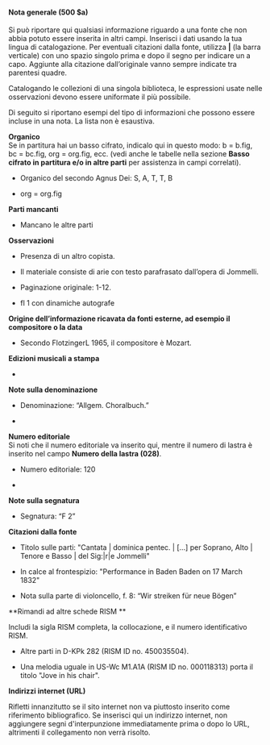 #### Nota generale (500 $a)

Si può riportare qui qualsiasi informazione riguardo a una fonte che non abbia potuto essere inserita in altri campi. Inserisci i dati usando la tua lingua di catalogazione. Per eventuali citazioni dalla fonte, utilizza **|** (la barra verticale) con uno spazio singolo prima e dopo il segno per indicare un a capo. Aggiunte alla citazione dall’originale vanno sempre indicate tra parentesi quadre.

Catalogando le collezioni di una singola biblioteca, le espressioni usate nelle osservazioni devono essere uniformate il più possibile.

Di seguito si riportano esempi del tipo di informazioni che possono essere incluse in una nota. La lista non è esaustiva.

**Organico**  
Se in partitura hai un basso cifrato, indicalo qui in questo modo: b = b.fig, bc = bc.fig, org = org.fig, ecc. (vedi anche le tabelle nella sezione  **Basso cifrato in partitura e/o in altre parti** per assistenza in campi correlati).

- Organico del secondo Agnus Dei: S, A, T, T, B

- org = org.fig

**Parti mancanti**

- Mancano le altre parti

**Osservazioni**

- Presenza di un altro copista.

- Il materiale consiste di arie con testo parafrasato dall’opera di Jommelli.

- Paginazione originale: 1-12.

- fl 1 con dinamiche autografe

**Origine dell’informazione ricavata da fonti esterne, ad esempio il compositore o la data**

- Secondo FlotzingerL 1965, il compositore è Mozart.

**Edizioni musicali a stampa**

-

**Note sulla denominazione**

  - Denominazione: “Allgem. Choralbuch.”

-

**Numero editoriale**  
Si noti che il numero editoriale va inserito qui, mentre il numero di lastra è inserito nel campo **Numero della lastra (028)**.

  - Numero editoriale: 120

-

**Note sulla segnatura**

  - Segnatura: “F 2”

**Citazioni dalla fonte**

- Titolo sulle parti: "Cantata | dominica pentec. | [...] per Soprano, Alto | Tenore e Basso | del Sig:|r|e Jommelli"

- In calce al frontespizio: "Performance in Baden Baden on 17 March 1832"

- Nota sulla parte di violoncello, f. 8: “Wir streiken für neue Bögen”

**Rimandi ad altre schede RISM **

Includi la sigla RISM completa, la collocazione, e il numero identificativo RISM.

- Altre parti in D-KPk 282 (RISM ID no. 450035504).

- Una melodia uguale in US-Wc M1.A1A (RISM ID no. 000118313) porta il titolo "Jove in his chair".

**Indirizzi internet (URL)**

Rifletti innanzitutto se il sito internet non va piuttosto inserito come riferimento bibliografico. Se inserisci qui un indirizzo internet, non aggiungere segni d'interpunzione immediatamente prima o dopo lo URL, altrimenti il collegamento non verrà risolto.
